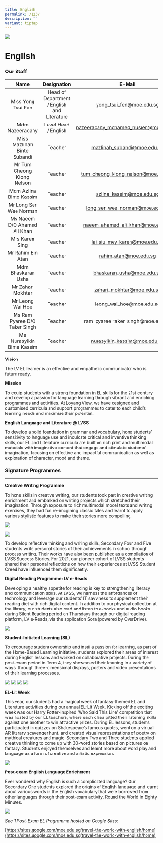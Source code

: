 ```yaml
---
title: English
permalink: /123/
description: ""
variant: tiptap
---
```

![](/images/Banner.jpg)

English
=======

### Our Staff

|            **Name**           |               **Designation**               |               **E-Mail**              |
|:-----------------------------:|:-------------------------------------------:|:-------------------------------------:|
|       Miss Yong Tsui Fen      | Head of Department / English and Literature |        yong_tsui_fen@moe.edu.sg       |
|        Mdm Nazeeracany        |             Level Head / English            | nazeeracany_mohamed_husien@moe.edu.sg |
|  Miss Mazlinah Binte Subandi  |                   Teacher                   |      mazlinah_subandi@moe.edu.sg      |
|   Mr Tum Cheong Kiong Nelson  |                   Teacher                   |   tum_cheong_kiong_nelson@moe.edu.sg  |
|    Mdm Azlina Binte Kassim    |                   Teacher                   |        azlina_kassim@moe.edu.sg       |
|     Mr Long Ser Wee Norman    |                   Teacher                   |     long_ser_wee_norman@moe.edu.sg    |
|  Ms Naeem D/O Ahamed Ali Khan |                   Teacher                   |    naeem_ahamed_ali_khan@moe.edu.sg   |
|         Mrs Karen Sing        |                   Teacher                   |      lai_siu_mey_karen@moe.edu.sg     |
|       Mr Rahim Bin Atan       |                   Teacher                   |         rahim_atan@moe.edu.sg         |
|       Mdm Bhaskaran Usha      |                   Teacher                   |       bhaskaran_usha@moe.edu.sg       |
|       Mr Zahari Mokhtar       |                   Teacher                   |       zahari_mokhtar@moe.edu.sg       |
|        Mr Leong Wai Hoe       |                   Teacher                   |        leong_wai_hoe@moe.edu.sg       |
| Ms Ram Pyaree D/O Taker Singh |                   Teacher                   |   ram_pyaree_taker_singh@moe.edu.sg   |
|   Ms Nurasyikin Binte Kassim  |                   Teacher                   |      nurasyikin_kassim@moe.edu.sg     |





**Vision**  

The LV EL learner is an effective and empathetic communicator who is future ready.  

**Mission**

To equip students with a strong foundation in EL skills for the 21st century and develop a passion for language learning through vibrant and enriching programmes and activities. At Loyang View, we have designed and customised curricula and support programmes to cater to each child’s learning needs and maximise their potential.  
  

**English Language and Literature @ LVSS**

To develop a solid foundation in grammar and vocabulary, hone students’ sensitivity to language use and inculcate critical and inventive thinking skills, our EL and Literature curricula are built on rich print and multimodal materials with imaginative content that engage and stimulate students’ imagination, focusing on effective and impactful communication as well as exploration of character, mood and theme. 

### Signature Programmes
--------------------

**Creative Writing Programme**
  
To hone skills in creative writing, our students took part in creative writing enrichment and embarked on writing projects which stretched their imagination. Through exposure to rich multimodal model texts and writing exercises, they had fun re-imagining classic tales and learnt to apply various stylistic features to make their stories more compelling.

![](/images/EL01.png)

![](/images/EL02.png)

To develop reflective thinking and writing skills, Secondary Four and Five students write personal stories of their achievements in school through process writing. Their works have also been published as a compilation of LVSS Success Stories. For 2021, our pioneer cohort of LVSS students shared their personal reflections on how their experiences at LVSS Student Creed have influenced them significantly.  
  
**Digital Reading Programme: LV e-Reads**  

Developing a healthy appetite for reading is key to strengthening literacy and communication skills. At LVSS, we harness the affordances of technology and leverage our students’ IT savviness to supplement their reading diet with rich digital content. In addition to our physical collection at the library, our students also read and listen to e-books and audio books during Silent Reading period on Thursdays through our digital reading platform, LV e-Reads, via the application Sora (powered by OverDrive).

![](/images/EL03.png)

**Student-Initiated Learning (SIL)**  

To encourage student ownership and instil a passion for learning, as part of the Home-Based Learning initiative, students explored their areas of interest during English lessons and worked on collaborative projects. During the post-exam period in Term 4, they showcased their learning in a variety of ways, through three-dimensional displays, posters and video presentations of their learning processes.

![](/images/EL10.png)
![](/images/EL11.png)
![](/images/EL12.jpeg)
![](/images/EL13.png)

**EL-Lit Week**  

This year, our students had a magical week of fantasy-themed EL and Literature activities during our annual EL-Lit Week. Kicking off the exciting week was our Harry Potter-inspired ‘Who Said This Line’ competition that was hosted by our EL teachers, where each class pitted their listening skills against one another to win attractive prizes. During EL lessons, students participated in quizzes on Shakespeare’s famous quotes, went on a virtual AR literary scavenger hunt, and created visual representations of poetry on mythical creatures and magic. Secondary Two and Three students applied creative thinking to come up with 30-word stories based on pictures on fantasy. Students enjoyed themselves and learnt more about word play and language as a form of creative and artistic expression.

![](/images/EL05.png)

**Post-exam English Language Enrichment**    
  
Ever wondered why English is such a complicated language? Our Secondary One students explored the origins of English language and learnt about various words in the English vocabulary that were borrowed from other languages through their post-exam activity, Round the World in Eighty Minutes.

![](/images/EL06.jpeg)


_Sec 1 Post-Exam EL Programme hosted on Google Sites:_

[https://sites.google.com/moe.edu.sg/travel-the-world-with-english/home](https://sites.google.com/moe.edu.sg/travel-the-world-with-english/home)